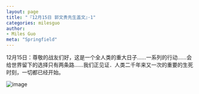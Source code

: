 ```yaml
---
layout: page
title: "『12月15日 郭文贵先生盖文』·1"
categories: milesguo
author:
- Miles Guo
meta: "Springfield"
---
```


12月15日：尊敬的战友们好，这是一个全人类的重大日子……一系列的行动……会给世界留下的选择只有两条路……我们正见证．人类二千年来又一次的重要的生死时刻，一切都已经开始。

![image](../../../../image/milesguo/2020_12_15_Miles_Guo_Getter_1_1.png)
